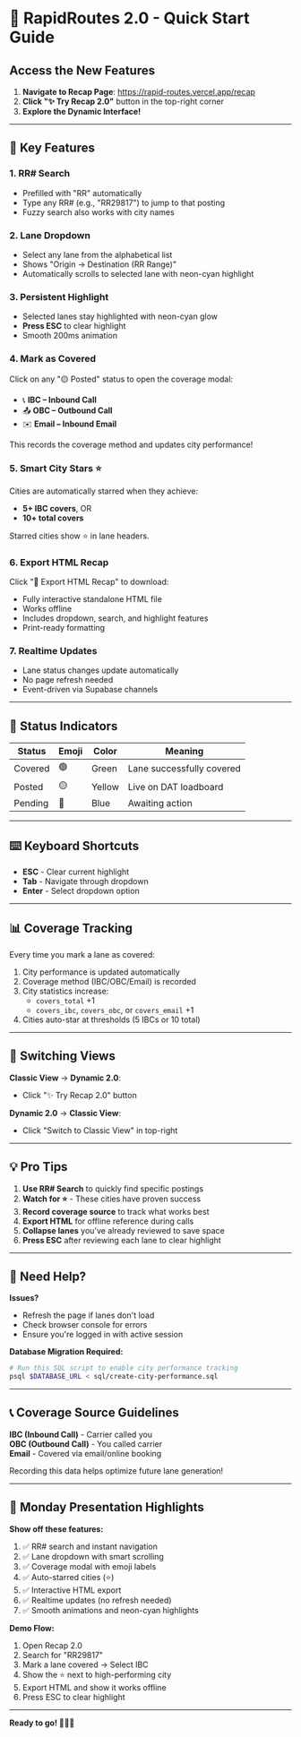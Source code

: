 # 🚀 RapidRoutes 2.0 - Quick Start Guide

## Access the New Features

1. **Navigate to Recap Page**: https://rapid-routes.vercel.app/recap
2. **Click "✨ Try Recap 2.0"** button in the top-right corner
3. **Explore the Dynamic Interface!**

---

## 🎯 Key Features

### 1. **RR# Search**
- Prefilled with "RR" automatically
- Type any RR# (e.g., "RR29817") to jump to that posting
- Fuzzy search also works with city names

### 2. **Lane Dropdown**
- Select any lane from the alphabetical list
- Shows "Origin → Destination (RR Range)"
- Automatically scrolls to selected lane with neon-cyan highlight

### 3. **Persistent Highlight**
- Selected lanes stay highlighted with neon-cyan glow
- **Press ESC** to clear highlight
- Smooth 200ms animation

### 4. **Mark as Covered**
Click on any "🟡 Posted" status to open the coverage modal:
- 📞 **IBC – Inbound Call**
- 📤 **OBC – Outbound Call**
- ✉️ **Email – Inbound Email**

This records the coverage method and updates city performance!

### 5. **Smart City Stars** ⭐
Cities are automatically starred when they achieve:
- **5+ IBC covers**, OR
- **10+ total covers**

Starred cities show ⭐ in lane headers.

### 6. **Export HTML Recap**
Click "💾 Export HTML Recap" to download:
- Fully interactive standalone HTML file
- Works offline
- Includes dropdown, search, and highlight features
- Print-ready formatting

### 7. **Realtime Updates**
- Lane status changes update automatically
- No page refresh needed
- Event-driven via Supabase channels

---

## 🎨 Status Indicators

| Status | Emoji | Color | Meaning |
|--------|-------|-------|---------|
| Covered | 🟢 | Green | Lane successfully covered |
| Posted | 🟡 | Yellow | Live on DAT loadboard |
| Pending | 🔵 | Blue | Awaiting action |

---

## ⌨️ Keyboard Shortcuts

- **ESC** - Clear current highlight
- **Tab** - Navigate through dropdown
- **Enter** - Select dropdown option

---

## 📊 Coverage Tracking

Every time you mark a lane as covered:
1. City performance is updated automatically
2. Coverage method (IBC/OBC/Email) is recorded
3. City statistics increase:
   - `covers_total` +1
   - `covers_ibc`, `covers_obc`, or `covers_email` +1
4. Cities auto-star at thresholds (5 IBCs or 10 total)

---

## 🔄 Switching Views

**Classic View** → **Dynamic 2.0**:
- Click "✨ Try Recap 2.0" button

**Dynamic 2.0** → **Classic View**:
- Click "Switch to Classic View" in top-right

---

## 💡 Pro Tips

1. **Use RR# Search** to quickly find specific postings
2. **Watch for ⭐** - These cities have proven success
3. **Record coverage source** to track what works best
4. **Export HTML** for offline reference during calls
5. **Collapse lanes** you've already reviewed to save space
6. **Press ESC** after reviewing each lane to clear highlight

---

## 🐛 Need Help?

**Issues?**
- Refresh the page if lanes don't load
- Check browser console for errors
- Ensure you're logged in with active session

**Database Migration Required:**
```bash
# Run this SQL script to enable city performance tracking
psql $DATABASE_URL < sql/create-city-performance.sql
```

---

## 📞 Coverage Source Guidelines

**IBC (Inbound Call)** - Carrier called you  
**OBC (Outbound Call)** - You called carrier  
**Email** - Covered via email/online booking  

Recording this data helps optimize future lane generation!

---

## 🎯 Monday Presentation Highlights

**Show off these features:**
1. ✅ RR# search and instant navigation
2. ✅ Lane dropdown with smart scrolling
3. ✅ Coverage modal with emoji labels
4. ✅ Auto-starred cities (⭐)
5. ✅ Interactive HTML export
6. ✅ Realtime updates (no refresh needed)
7. ✅ Smooth animations and neon-cyan highlights

**Demo Flow:**
1. Open Recap 2.0
2. Search for "RR29817"
3. Mark a lane covered → Select IBC
4. Show the ⭐ next to high-performing city
5. Export HTML and show it works offline
6. Press ESC to clear highlight

---

**Ready to go! 🚛💼🎯**
